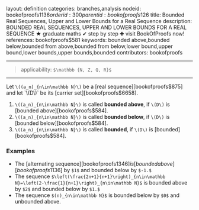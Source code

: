 layout: definition
categories: branches,analysis
nodeid: bookofproofs$1136
orderid: 300
parentid: bookofproofs$126
title: Bounded Real Sequences, Upper and Lower Bounds for a Real Sequence
description: BOUNDED REAL SEQUENCES, UPPER AND LOWER BOUNDS FOR A REAL SEQUENCE ★ graduate maths ✔ step by step ✚ visit BookOfProofs now!
references: bookofproofs$581
keywords: bounded above,bounded below,bounded from above,bounded from below,lower bound,upper bound,lower bounds,upper bounds,bounded
contributors: bookofproofs

---
> applicability: `$\mathbb {N, Z, Q, R}$`

---

Let `\((a_n)_{n\in\mathbb N}\)`  be a [real sequence][bookofproofs$875] and let `\(D\)` be its [carrier set][bookofproofs$6658].
1. `\((a_n)_{n\in\mathbb N}\)` is called **bounded above**, if `\(D\)` is [bounded above][bookofproofs$584].
1. `\((a_n)_{n\in\mathbb N}\)` is called **bounded below**, if `\(D\)` is [bounded below][bookofproofs$584].
1. `\((a_n)_{n\in\mathbb N}\)` is called **bounded**, if `\(D\)` is [bounded][bookofproofs$584].
### Examples

* The [alternating sequence][bookofproofs$1346] is [bounded above][bookofproofs$1136] by `$1$` and bounded below by `$-1.$`
* The sequence `$\left(\frac{2n+1}{n+1}\right)_{n\in\mathbb N}=\left(2-\frac{1}{n+1}\right)_{n\in\mathbb N}$` is bounded above by `$2$` and bounded below by `$1.$` 
* The sequence `$(n)_{n\in\mathbb N}$` is bounded below by `$0$` and unbounded above.
